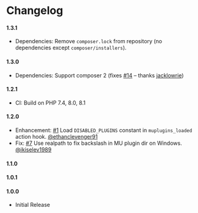 # Changelog

#### 1.3.1
- Dependencies: Remove `composer.lock` from repository (no dependencies except `composer/installers`).

#### 1.3.0
- Dependencies: Support composer 2 (fixes [#14](https://github.com/lukasbesch/bedrock-plugin-disabler/issues/14) – thanks [jacklowrie](https://github.com/jacklowrie))

#### 1.2.1
- CI: Build on PHP 7.4, 8.0, 8.1

#### 1.2.0
 - Enhancement: [#1](https://github.com/lukasbesch/bedrock-plugin-disabler/pull/1) Load `DISABLED_PLUGINS` constant in `muplugins_loaded` action hook. [@ethanclevenger91](https://github.com/ethanclevenger91)
 - Fix: [#7](https://github.com/lukasbesch/bedrock-plugin-disabler/pull/7) Use realpath to fix backslash in MU plugin dir on Windows. [@ikiselev1989](https://github.com/ikiselev1989)

#### 1.1.0

#### 1.0.1

#### 1.0.0
 - Initial Release
